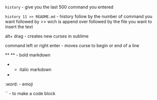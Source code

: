`history` - give you the last 500 command you entered

`history 11 >> README.md` - history follow by the number of command you want followed by >> wich is append over followed by the file you want to insert the text

alt+ drag  - creates new curses in sublime

command left or right enter - moves curse to begin or end of a line

** ** - bold markdown

* - italic markdown
* 
:word: - emoji

`` - to make a code block

```<language> to make a code block with formating
